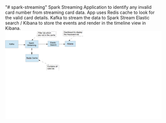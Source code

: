 "# spark-streaming" 
Spark Streaming Application to identify any invalid card number from streaming card data.
App uses Redis cache to look for the valid card details.
Kafka to stream the data to Spark Stream
Elastic search / Kibana to store the events and render in the timeline view in Kibana.
![alt tag](https://github.com/valliappanr/spark-streaming/blob/master/find-fraudulent-ids.png)
